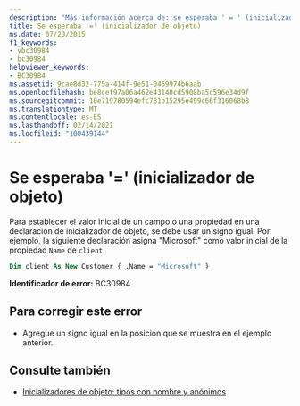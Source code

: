 ```yaml
---
description: "Más información acerca de: se esperaba ' = ' (inicializador de objeto)"
title: Se esperaba '=' (inicializador de objeto)
ms.date: 07/20/2015
f1_keywords:
- vbc30984
- bc30984
helpviewer_keywords:
- BC30984
ms.assetid: 9cae8d32-775a-414f-9e51-0469974b6aab
ms.openlocfilehash: be8cef97a06a462e43140cd5908ba5c596e34d9f
ms.sourcegitcommit: 10e719780594efc781b15295e499c66f316068b8
ms.translationtype: MT
ms.contentlocale: es-ES
ms.lasthandoff: 02/14/2021
ms.locfileid: "100439144"
---
```

# <a name="-expected-object-initializer"></a>Se esperaba '=' (inicializador de objeto)

Para establecer el valor inicial de un campo o una propiedad en una declaración de inicializador de objeto, se debe usar un signo igual. Por ejemplo, la siguiente declaración asigna "Microsoft" como valor inicial de la propiedad `Name` de `client`.  
  
```vb  
Dim client As New Customer { .Name = "Microsoft" }  
```  
  
 **Identificador de error:** BC30984  
  
## <a name="to-correct-this-error"></a>Para corregir este error  
  
- Agregue un signo igual en la posición que se muestra en el ejemplo anterior.  
  
## <a name="see-also"></a>Consulte también

- [Inicializadores de objeto: tipos con nombre y anónimos](../programming-guide/language-features/objects-and-classes/object-initializers-named-and-anonymous-types.md)

